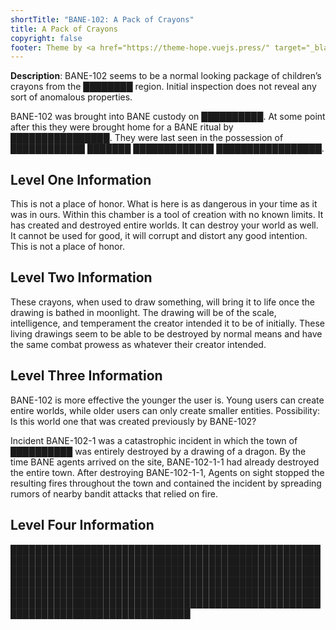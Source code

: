 ```yaml
---
shortTitle: "BANE-102: A Pack of Crayons"
title: A Pack of Crayons
copyright: false
footer: Theme by <a href="https://theme-hope.vuejs.press/" target="_blank">VuePress Theme Hope</a> | MIT Licensed, Copyright © 2019-present Mr.Hope
---
```


<ContainmentHeader baneid="036" containment="material" disruption="tarrasque" risk="safe" securityLevel="2" />

**Description**: BANE-102 seems to be a normal looking package of children’s crayons from the ████████ region. Initial inspection does not reveal any sort of anomalous properties.

BANE-102 was brought into BANE custody on ██████████. At some point after this they were brought home for a BANE ritual by ████████████████. They were last seen in the possession of ████████████ ███████ █████████████ █████████████████.

## Level One Information

This is not a place of honor. What is here is as dangerous in your time as it was in ours. Within this chamber is a tool of creation with no known limits. It has created and destroyed entire worlds. It can destroy your world as well. It cannot be used for good, it will corrupt and distort any good intention. This is not a place of honor.

## Level Two Information

These crayons, when used to draw something, will bring it to life once the drawing is bathed in moonlight. The drawing will be of the scale, intelligence, and temperament the creator intended it to be of initially. These living drawings seem to be able to be destroyed by normal means and have the same combat prowess as whatever their creator intended.

## Level Three Information

BANE-102 is more effective the younger the user is. Young users can create entire worlds, while older users can only create smaller entities. Possibility: Is this world one that was created previously by BANE-102?

Incident BANE-102-1 was a catastrophic incident in which the town of ██████████ was entirely destroyed by a drawing of a dragon. By the time BANE agents arrived on the site, BANE-102-1-1 had already destroyed the entire town. After destroying BANE-102-1-1, Agents on sight stopped the resulting fires throughout the town and contained the incident by spreading rumors of nearby bandit attacks that relied on fire.

## Level Four Information

█████████████████████████████████████████████████████████████████████████████████████████████████████████████████████████████████████████████████████████████████████████████████████████████████████████████████████████████████████████████████████████████████████████████████████████████████████████████████████████████████████████
